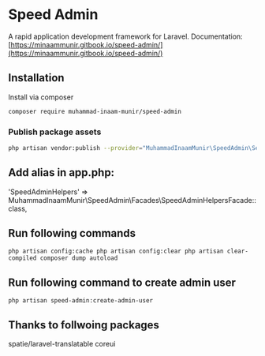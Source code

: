 # Speed Admin

A rapid application development framework for Laravel. Documentation: [https://minaammunir.gitbook.io/speed-admin/](https://minaammunir.gitbook.io/speed-admin/)

## Installation

Install via composer

```bash
composer require muhammad-inaam-munir/speed-admin
```

### Publish package assets

```bash
php artisan vendor:publish --provider="MuhammadInaamMunir\SpeedAdmin\ServiceProvider"
```

## Add alias in app.php:

'SpeedAdminHelpers' =&gt; MuhammadInaamMunir\SpeedAdmin\Facades\SpeedAdminHelpersFacade::class,

## Run following commands

`php artisan config:cache php artisan config:clear php artisan clear-compiled composer dump autoload`

## Run following command to create admin user

`php artisan speed-admin:create-admin-user`

## Thanks to follwoing packages

spatie/laravel-translatable coreui

